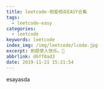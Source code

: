 ```yaml
---
title: leetcode-相爱相杀EASY合集
tags:
  - leetcode-easy
categories:
  - leetcode
keywords: leetcode
index_img: /img/leetcode/lcode.jpg
excerpt: 刷题使人快乐。🤡
abbrlink: d6ff0ad3
date: 2019-11-21 15:21:54
---
```

esayasda